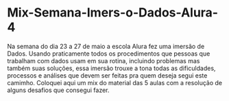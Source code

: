 # Mix-Semana-Imers-o-Dados-Alura-4
Na semana do dia 23 a 27 de maio a escola Alura fez uma imersão de Dados.
Usando praticamente todos os procedimentos que pessoas que trabalham com dados usam em sua rotina, incluindo problemas mas também suas soluções, essa imersão trouxe 
a tona todas as dificuldades, processos e análises que devem ser feitas pra quem deseja segui este camimho.
Coloquei aqui um mix do material das 5 aulas com a resolução de alguns desafios que consegui fazer.
